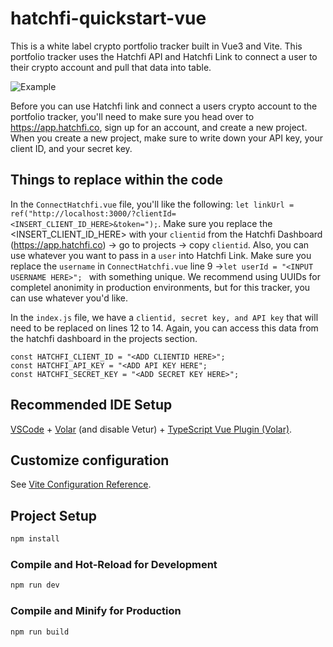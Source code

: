 # hatchfi-quickstart-vue

This is a white label crypto portfolio tracker built in Vue3 and Vite.  This portfolio tracker uses the Hatchfi API and Hatchfi Link to connect a user to their crypto account and pull that data into table.

![Example](/src/assets/qwik.gif "Portfolio Tracker")


Before you can use Hatchfi link and connect a users crypto account to the portfolio tracker, you'll need to make sure you head over to https://app.hatchfi.co, sign up for an account, and create a new project.  When you create a new project, make sure to write down your API key, your client ID, and your secret key.

## Things to replace within the code
In the `ConnectHatchfi.vue` file, you'll like the following: `let linkUrl = ref("http://localhost:3000/?clientId=<INSERT_CLIENT_ID_HERE>&token=");`.  Make sure you replace the <INSERT_CLIENT_ID_HERE> with your `clientid` from the Hatchfi Dashboard (https://app.hatchfi.co) -> go to projects -> copy `clientid`. Also, you can use whatever you want to pass in a `user` into Hatchfi Link.  Make sure you replace the `username` in `ConnectHatchfi.vue` line 9 ->`let userId = "<INPUT USERNAME HERE>"; ` with something unique.  We recommend using UUIDs for completel anonimity in production environments, but for this tracker, you can use whatever you'd like.

In the `index.js` file, we have a `clientid, secret key, and API key` that will need to be replaced on lines 12 to 14.  Again, you can access this data from the hatchfi dashboard in the projects section.

```
const HATCHFI_CLIENT_ID = "<ADD CLIENTID HERE>";
const HATCHFI_API_KEY = "<ADD API KEY HERE";
const HATCHFI_SECRET_KEY = "<ADD SECRET KEY HERE>";
```



## Recommended IDE Setup

[VSCode](https://code.visualstudio.com/) + [Volar](https://marketplace.visualstudio.com/items?itemName=Vue.volar) (and disable Vetur) + [TypeScript Vue Plugin (Volar)](https://marketplace.visualstudio.com/items?itemName=Vue.vscode-typescript-vue-plugin).

## Customize configuration

See [Vite Configuration Reference](https://vitejs.dev/config/).

## Project Setup

```sh
npm install
```

### Compile and Hot-Reload for Development

```sh
npm run dev
```

### Compile and Minify for Production

```sh
npm run build
```
